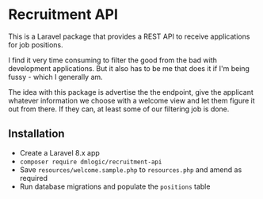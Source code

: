 # Recruitment API

This is a Laravel package that provides a REST API to receive applications for job positions.

I find it very time consuming to filter the good from the bad with development applications. But it also has to be me that does it if I'm being fussy - which I generally am.

The idea with this package is advertise the the endpoint, give the applicant whatever information we choose with a welcome view and let them figure it out from there. If they can, at least some of our filtering job is done.

## Installation

* Create a Laravel 8.x app
* `composer require dmlogic/recruitment-api`
* Save `resources/welcome.sample.php` to `resources.php` and amend as required
* Run database migrations and populate the `positions` table
